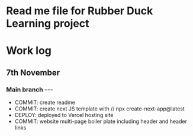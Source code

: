 # Read me file for Rubber Duck Learning project

# Work log

## 7th November

### Main branch ---

- COMMIT: create readme
- COMMIT: create next JS template with // npx create-next-app@latest
- DEPLOY: deployed to Vercel hosting site
- COMMIT: website multi-page boiler plate including header and header links
